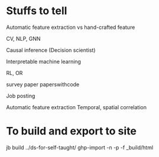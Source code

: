 # Stuffs to tell

Automatic feature extraction vs hand-crafted feature

CV, NLP, GNN

Causal inference (Decision scientist)

Interpretable machine learning

RL, OR

survey paper
paperswithcode

Job posting

Automatic feature extraction
Temporal, spatial correlation

# To build and export to site
jb build ../ds-for-self-taught/
ghp-import -n -p -f _build/html